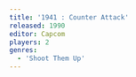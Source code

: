 ```yaml
---
title: '1941 : Counter Attack'
released: 1990
editor: Capcom
players: 2
genres:
  - 'Shoot Them Up'
---
```

